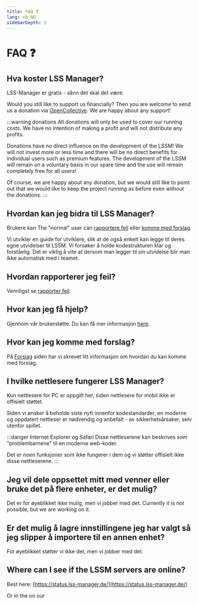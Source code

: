 ```yaml
---
title: FAQ ❓
lang: nb_NO
sidebarDepth: 3
---
```


# FAQ ❓

## Hva koster LSS Manager?
LSS-Manager er gratis - sånn det skal det være.

Would you still like to support us financially? Then you are welcome to send us a donation via [OpenCollective][donate]. We are happy about any support!

:::warning donations
All donations will only be used to cover our running costs. We have no intention of making a profit and will not distribute any profits.

Donations have no direct influence on the development of the LSSM! We will not invest more or less time and there will be no direct benefits for individual users such as premium features. The development of the LSSM will remain on a voluntary basis in our spare time and the use will remain completely free for all users!

Of course, we are happy about any donation, but we would still like to point out that we would like to keep the project running as before even without the donations.
:::

## Hvordan kan jeg bidra til LSS Manager?
Brukere kan
The "normal" user can [rapportere feil][error] eller [komme med forslag][suggestions].

Vi utvikler en guide for utviklere, slik at de også enkelt kan legge til deres egne utvidelser til LSSM. Vi forsøker å holde kodestrukturen klar og forståelig. Det er viktig å vite at dersom man legger til sin utvidelse blir man ikke automatisk med i teamet.

## Hvordan rapporterer jeg feil?
Vennligst se [rapporter feil][error].

## Hvor kan jeg få hjelp?
Gjennom vår brukerstøtte. Du kan få mer informasjon [here][support].

## Hvor kan jeg komme med forslag?
På [Forslag][suggestions] siden har vi skrevet litt informasjon om hvordan du kan komme med forslag.

## I hvilke nettlesere fungerer LSS Manager?
Kun nettlesere for PC er oppgitt her, siden nettlesere for mobil ikke er offisielt støttet.

Siden vi ønsker å beholde siste nytt innenfor kodestandarder, en moderne og oppdatert nettleser er nødvendig og anbefalt - av sikkerhetsårsaker, selv utenfor spillet.

<browser-support-table/>

:::danger Internet Explorer og Safari
Disse nettleserene kan beskrives som "problembarnene" til en moderne web-koder.

Det er noen funksjoner som ikke fungerer i dem og vi støtter offisielt ikke disse nettleserene.
:::

## Jeg vil dele oppsettet mitt med venner eller bruke det på flere enheter, er det mulig?
Det er for øyeblikket ikke mulig, men vi jobber med det.
Currently it is not possible, but we are working on it.

## Er det mulig å lagre innstillingene jeg har valgt så jeg slipper å importere til en annen enhet?
For øyeblikket støtter vi ikke det, men vi jobber med det.

## Where can I see if the LSSM servers are online?
Best here: [https://status.lss-manager.de/](https://status.lss-manager.de/)

Or in the <discord-channel channel="uptime"/> on our <discord/>

[support]: support.md
[error]: error_report.md
[suggestions]: suggestions.md
[donate]: https://donate.lss-manager.de/
